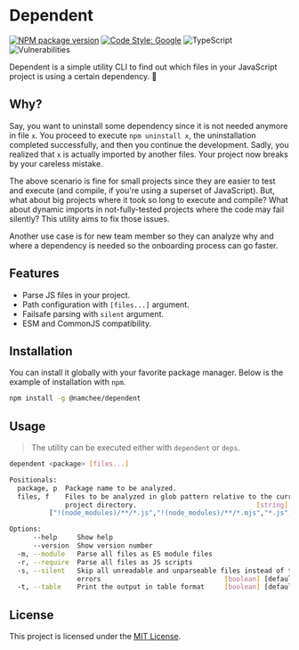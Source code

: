 # Dependent

[![NPM package version](https://img.shields.io/npm/v/@namchee/dependent)](https://www.npmjs.com/package/@namchee/dependent) [![Code Style: Google](https://img.shields.io/badge/code%20style-google-blueviolet.svg)](https://github.com/google/gts) ![TypeScript](https://img.shields.io/badge/%3C%2F%3E-TypeScript-%230074c1.svg) ![Vulnerabilities](https://img.shields.io/snyk/vulnerabilities/github/namchee/telepon)

Dependent is a simple utility CLI to find out which files in your JavaScript project is using a certain dependency. 🚀

## Why?

Say, you want to uninstall some dependency since it is not needed anymore in file `x`. You proceed to execute `npm uninstall x`, the uninstallation completed successfully, and then you continue the development. Sadly, you realized that `x` is actually imported by another files. Your project now breaks by your careless mistake.

The above scenario is fine for small projects since they are easier to test and execute (and compile, if you're using a superset of JavaScript). But, what about big projects where it took so long to execute and compile? What about dynamic imports in not-fully-tested projects where the code may fail silently? This utility aims to fix those issues.

Another use case is for new team member so they can analyze why and where a dependency is needed so the onboarding process can go faster.

## Features

- Parse JS files in your project.
- Path configuration with `[files...]` argument.
- Failsafe parsing with `silent` argument.
- ESM and CommonJS compatibility.

## Installation

You can install it globally with your favorite package manager. Below is the example of installation with `npm`.

```bash
npm install -g @namchee/dependent
```

## Usage

> The utility can be executed either with `dependent` or `deps`.

```bash
dependent <package> [files...]

Positionals:
  package, p  Package name to be analyzed.                              [string]
  files, f    Files to be analyzed in glob pattern relative to the current
              project directory.                              [string] [default:
          ["!(node_modules)/**/*.js","!(node_modules)/**/*.mjs","*.js","*.mjs"]]

Options:
      --help     Show help                                             [boolean]
      --version  Show version number                                   [boolean]
  -m, --module   Parse all files as ES module files                    [boolean]
  -r, --require  Parse all files as JS scripts                         [boolean]
  -s, --silent   Skip all unreadable and unparseable files instead of throwing
                 errors                               [boolean] [default: false]
  -t, --table    Print the output in table format     [boolean] [default: false]
```

## License

This project is licensed under the [MIT License](./LICENSE).
